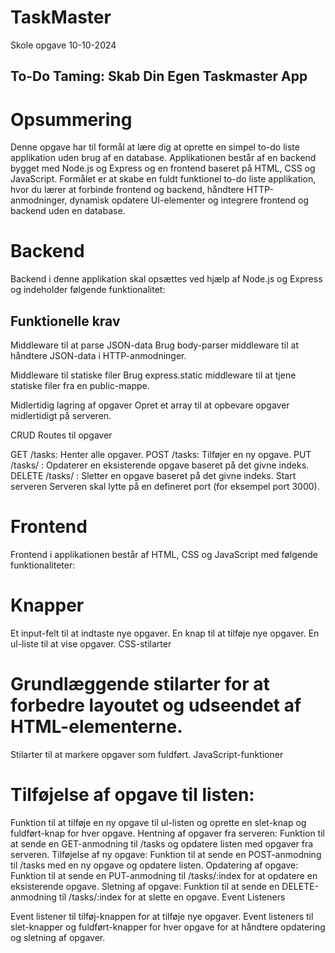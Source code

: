 # TaskMaster
Skole opgave 10-10-2024

## To-Do Taming: Skab Din Egen Taskmaster App
# Opsummering
Denne opgave har til formål at lære dig at oprette en simpel to-do liste applikation uden brug af en database. Applikationen består af en backend bygget med Node.js og Express og en frontend baseret på HTML, CSS og JavaScript. Formålet er at skabe en fuldt funktionel to-do liste applikation, hvor du lærer at forbinde frontend og backend, håndtere HTTP-anmodninger, dynamisk opdatere UI-elementer og integrere frontend og backend uden en database.

# Backend
Backend i denne applikation skal opsættes ved hjælp af Node.js og Express og indeholder følgende funktionalitet:

## Funktionelle krav
Middleware til at parse JSON-data
Brug body-parser middleware til at håndtere JSON-data i HTTP-anmodninger.

Middleware til statiske filer
Brug express.static middleware til at tjene statiske filer fra en public-mappe.

Midlertidig lagring af opgaver
Opret et array til at opbevare opgaver midlertidigt på serveren.

CRUD Routes til opgaver

GET /tasks: Henter alle opgaver.
POST /tasks: Tilføjer en ny opgave.
PUT /tasks/
: Opdaterer en eksisterende opgave baseret på det givne indeks.
DELETE /tasks/
: Sletter en opgave baseret på det givne indeks.
Start serveren
Serveren skal lytte på en defineret port (for eksempel port 3000).

# Frontend
Frontend i applikationen består af HTML, CSS og JavaScript med følgende funktionaliteter:

# Knapper
Et input-felt til at indtaste nye opgaver.
En knap til at tilføje nye opgaver.
En ul-liste til at vise opgaver.
CSS-stilarter

# Grundlæggende stilarter for at forbedre layoutet og udseendet af HTML-elementerne.
Stilarter til at markere opgaver som fuldført.
JavaScript-funktioner

# Tilføjelse af opgave til listen:
Funktion til at tilføje en ny opgave til ul-listen og oprette en slet-knap og fuldført-knap for hver opgave.
Hentning af opgaver fra serveren:
Funktion til at sende en GET-anmodning til /tasks og opdatere listen med opgaver fra serveren.
Tilføjelse af ny opgave:
Funktion til at sende en POST-anmodning til /tasks med en ny opgave og opdatere listen.
Opdatering af opgave:
Funktion til at sende en PUT-anmodning til /tasks/:index for at opdatere en eksisterende opgave.
Sletning af opgave:
Funktion til at sende en DELETE-anmodning til /tasks/:index for at slette en opgave.
Event Listeners

Event listener til tilføj-knappen for at tilføje nye opgaver.
Event listeners til slet-knapper og fuldført-knapper for hver opgave for at håndtere opdatering og sletning af opgaver.

